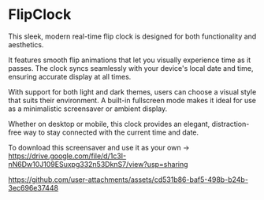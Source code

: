 # FlipClock

This sleek, modern real-time flip clock is designed for both functionality and aesthetics.

It features smooth flip animations that let you visually experience time as it passes. The clock syncs seamlessly with your device's local date and time, ensuring accurate display at all times.

With support for both light and dark themes, users can choose a visual style that suits their environment. A built-in fullscreen mode makes it ideal for use as a minimalistic screensaver or ambient display.

Whether on desktop or mobile, this clock provides an elegant, distraction-free way to stay connected with the current time and date.

To download this screensaver and use it as your own -> https://drive.google.com/file/d/1c3I-nN6Dw10J109ESuxpg332n53DknS7/view?usp=sharing



https://github.com/user-attachments/assets/cd531b86-baf5-498b-b24b-3ec696e37448

